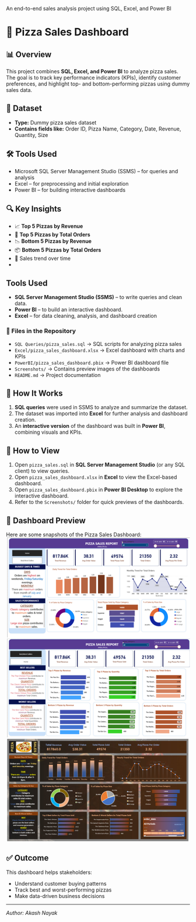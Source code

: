 An end-to-end sales analysis project using SQL, Excel, and Power BI
# 🍕 Pizza Sales Dashboard

## 📊 Overview
This project combines **SQL, Excel, and Power BI** to analyze pizza sales.  
The goal is to track key performance indicators (KPIs), identify customer preferences, and highlight top- and bottom-performing pizzas using dummy sales data.

## 🧾 Dataset
- **Type:** Dummy pizza sales dataset  
- **Contains fields like:** Order ID, Pizza Name, Category, Date, Revenue, Quantity, Size  

## 🛠 Tools Used
- Microsoft SQL Server Management Studio (SSMS) – for queries and analysis  
- Excel – for preprocessing and initial exploration  
- Power BI – for building interactive dashboards  

## 🔍 Key Insights
- 📈 **Top 5 Pizzas by Revenue**  
- 🛒 **Top 5 Pizzas by Total Orders**  
- 📉 **Bottom 5 Pizzas by Revenue**  
- 📦 **Bottom 5 Pizzas by Total Orders**  
- 📅 Sales trend over time
- 
## Tools Used
- **SQL Server Management Studio (SSMS)** – to write queries and clean data.
- **Power BI** – to build an interactive dashboard.
- **Excel** – for data cleaning, analysis, and dashboard creation  

### 📑 Files in the Repository
- `SQL Queries/pizza_sales.sql` → SQL scripts for analyzing pizza sales  
- `Excel/pizza_sales_dashboard.xlsx` → Excel dashboard with charts and KPIs  
- `PowerBI/pizza_sales_dashboard.pbix` → Power BI dashboard file  
- `Screenshots/` → Contains preview images of the dashboards  
- `README.md` → Project documentation  

## 🚀 How It Works
1. **SQL queries** were used in SSMS to analyze and summarize the dataset.  
2. The dataset was imported into **Excel** for further analysis and dashboard creation.  
3. An **interactive version** of the dashboard was built in **Power BI**, combining visuals and KPIs.  


## 📝 How to View
1. Open `pizza_sales.sql` in **SQL Server Management Studio** (or any SQL client) to view queries.  
2. Open `pizza_sales_dashboard.xlsx` in **Excel** to view the Excel-based dashboard.  
3. Open `pizza_sales_dashboard.pbix` in **Power BI Desktop** to explore the interactive dashboard.  
4. Refer to the `Screenshots/` folder for quick previews of the dashboards. 

## 📸 Dashboard Preview
Here are some snapshots of the Pizza Sales Dashboard:
![image alt](https://github.com/Aanya-Gupta1/Pizza-Sales-Dashboard/blob/f6fc56d2fc46043fe31d0aa7dce20bf4d5832b14/screenshot_1.png)
![image alt](https://github.com/Aanya-Gupta1/Pizza-Sales-Dashboard/blob/74249c0e16997d37faca7bc979b5990f689034db/screenshot_2.png)
![image alt](https://github.com/Aanya-Gupta1/Pizza-Sales-Dashboard/blob/efe66e989eb936949c2e32212fd2a19d69ce3a96/Screenshot%202025-09-12%20201027.png)

## ✅ Outcome
This dashboard helps stakeholders:  
- Understand customer buying patterns  
- Track best and worst-performing pizzas  
- Make data-driven business decisions  

---
*Author: Akash Nayak*
